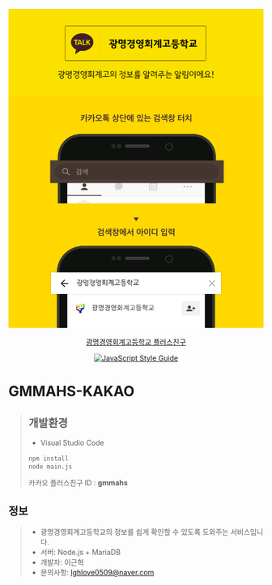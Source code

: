 <div align="center">
  
  ![](./kakao.png)
  
  [광명경영회계고등학교 플러스친구](http://pf.kakao.com/_DWMsC)

  [![JavaScript Style Guide](https://cdn.rawgit.com/standard/standard/master/badge.svg)](https://github.com/standard/standard)
  
</div>

# GMMAHS-KAKAO
> ## 개발환경
> - Visual Studio Code
> ```
> npm install
> node main.js
> ```
> 카카오 플러스친구 ID : <b>gmmahs</b>

## 정보
> - 광명경영회계고등학교의 정보를 쉽게 확인할 수 있도록 도와주는 서비스입니다.
> - 서버: Node.js + MariaDB
> - 개발자: 이근혁
> - 문의사항: lghlove0509@naver.com
